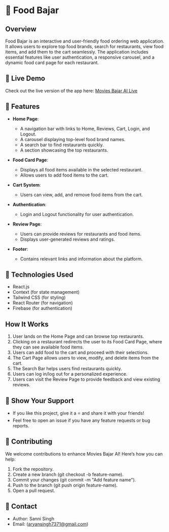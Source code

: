 # 🍔  Food Bajar

## Overview

Food Bajar is an interactive and user-friendly food ordering web application. It allows users to explore top food brands, search for restaurants, view food items, and add them to the cart seamlessly. The application includes essential features like user authentication, a responsive carousel, and a dynamic food card page for each restaurant.

## 🔗 Live Demo

Check out the live version of the app here: [Movies Bajar AI Live](https://food-bajar.vercel.app/)

## 🚀 Features

- **Home Page**:

  - A navigation bar with links to Home, Reviews, Cart, Login, and Logout.
  - A carousel displaying top-level food brand names.
  - A search bar to find restaurants quickly.
  - A section showcasing the top restaurants.

- **Food Card Page**:

  - Displays all food items available in the selected restaurant.
  - Allows users to add food items to the cart.

- **Cart System**:

  - Users can view, add, and remove food items from the cart.

- **Authentication**:

  - Login and Logout functionality for user authentication.

- **Review Page**:

  - Users can provide reviews for restaurants and food items.
  - Displays user-generated reviews and ratings.

- **Footer**:

  - Contains relevant links and information about the platform.

## 🚀  Technologies Used
* React.js
* Context (for state management)
* Tailwind CSS (for styling)
* React Router (for navigation)
* Firebase (for authentication)

## How It Works

1. User lands on the Home Page and can browse top restaurants.
2. Clicking on a restaurant redirects the user to its Food Card Page, where they can see available food items.
3. Users can add food to the cart and proceed with their selections.
4. The Cart Page allows users to view, modify, and delete items from the cart.
5. The Search Bar helps users find restaurants quickly.
6. Users can log in/log out for a personalized experience.
7. Users can visit the Review Page to provide feedback and view existing reviews.

## 🌟 Show Your Support

* If you like this project, give it a ⭐️ and share it with your friends!
* Feel free to open an issue if you have any feature requests or bug reports.

## 🤝 Contributing

We welcome contributions to enhance Movies Bajar AI!
Here’s how you can help:
1. Fork the repository.
2. Create a new branch (git checkout -b feature-name).
3. Commit your changes (git commit -m "Add feature name").
4. Push to the branch (git push origin feature-name).
5. Open a pull request.

## 📧 Contact
* Author: Sanni Singh
* Email: (aryansingh7371@gmail.com)